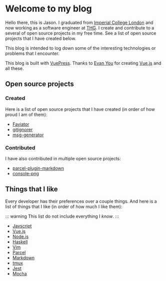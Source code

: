 # Welcome to my blog

Hello there, this is Jason. I graduated from [Imperial College London](https://www.imperial.ac.uk/) and now working as a software engineer at [THG](https://www.thg.com/).
I create and contribute to a several of open source projects in my free time. See a list of open source projects that I have created below.

This blog is intended to log down some of the interesting technologies or problems that I encounter. 

This blog is built with [VuePress](https://vuepress.vuejs.org/). Thanks to [Evan You](https://github.com/yyx990803) for creating [Vue.js](https://vuejs.org/) and all these.

## Open source projects

### Created

Here is a list of open source projects that I have created (in order of how proud I am of them):

- [Faviator](https://www.faviator.xyz/)
- [gitignorer](https://www.npmjs.com/package/gitignorer)
- [msg-generator](https://www.npmjs.com/package/msg-generator)

### Contributed

I have also contributed in multiple open source projects:

- [parcel-plugin-markdown](https://github.com/gongpeione/parcel-plugin-markdown)
- [console-png](https://github.com/aantthony/console-png)

## Things that I like

Every developer has their preferences over a couple things. And here is a list of things that I like (in order of how much I like them):

::: warning
This list do not include everything I *know*.
:::

- [Javscript](https://developer.mozilla.org/en-US/docs/Web/JavaScript)
- [Vue.js](https://vuejs.org/)
- [Node.js](https://nodejs.org/)
- [Haskell](https://www.haskell.org/)
- [Vim](https://www.vim.org/)
- [Parcel](https://parceljs.org/)
- [Markdown](https://en.wikipedia.org/wiki/Markdown)
- [tmux](https://github.com/tmux/tmux)
- [Jest](https://facebook.github.io/jest/)
- [Mocha](https://mochajs.org/)

